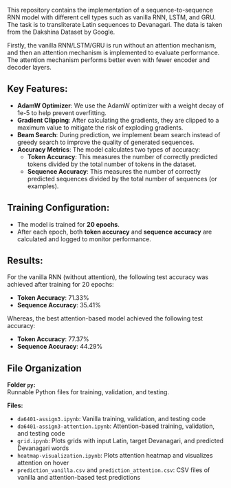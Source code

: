 This repository contains the implementation of a sequence-to-sequence RNN model with different cell types such as vanilla RNN, LSTM, and GRU. The task is to transliterate Latin sequences to Devanagari. The data is taken from the Dakshina Dataset by Google. 

Firstly, the vanilla RNN/LSTM/GRU is run without an attention mechanism, and then an attention mechanism is implemented to evaluate performance. The attention mechanism performs better even with fewer encoder and decoder layers. 

## Key Features:
- **AdamW Optimizer**: We use the AdamW optimizer with a weight decay of 1e-5 to help prevent overfitting.
- **Gradient Clipping**: After calculating the gradients, they are clipped to a maximum value to mitigate the risk of exploding gradients.
- **Beam Search**: During prediction, we implement beam search instead of greedy search to improve the quality of generated sequences.
- **Accuracy Metrics**: The model calculates two types of accuracy:
  - **Token Accuracy**: This measures the number of correctly predicted tokens divided by the total number of tokens in the dataset.
  - **Sequence Accuracy**: This measures the number of correctly predicted sequences divided by the total number of sequences (or examples).

## Training Configuration:
- The model is trained for **20 epochs**.
- After each epoch, both **token accuracy** and **sequence accuracy** are calculated and logged to monitor performance.

## Results:
For the vanilla RNN (without attention), the following test accuracy was achieved after training for 20 epochs:
- **Token Accuracy**: 71.33%
- **Sequence Accuracy**: 35.41%

Whereas, the best attention-based model achieved the following test accuracy:
- **Token Accuracy**: 77.37%
- **Sequence Accuracy**: 44.29%


## **File Organization**

**Folder `py`:**  
Runnable Python files for training, validation, and testing.

**Files:**  
- `da6401-assign3.ipynb`: Vanilla training, validation, and testing code  
- `da6401-assign3-attention.ipynb`: Attention-based training, validation, and testing code  
- `grid.ipynb`: Plots grids with input Latin, target Devanagari, and predicted Devanagari words  
- `heatmap-visualization.ipynb`: Plots attention heatmap and visualizes attention on hover  
- `prediction_vanilla.csv` and `prediction_attention.csv`: CSV files of vanilla and attention-based test predictions  
